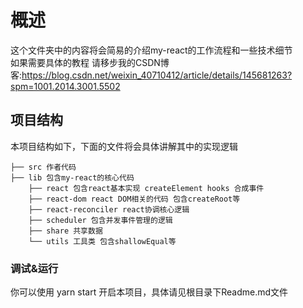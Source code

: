 # 概述
这个文件夹中的内容将会简易的介绍my-react的工作流程和一些技术细节<br/>
如果需要具体的教程 请移步我的CSDN博客:https://blog.csdn.net/weixin_40710412/article/details/145681263?spm=1001.2014.3001.5502

## 项目结构
本项目结构如下，下面的文件将会具体讲解其中的实现逻辑

```text
├── src 作者代码 
├── lib 包含my-react的核心代码
    ├── react 包含react基本实现 createElement hooks 合成事件
    ├── react-dom react DOM相关的代码 包含createRoot等
    ├── react-reconciler react协调核心逻辑
    ├── scheduler 包含并发事件管理的逻辑
    ├── share 共享数据
    └── utils 工具类 包含shallowEqual等

```

### 调试&运行
你可以使用 yarn start 开启本项目，具体请见根目录下Readme.md文件
